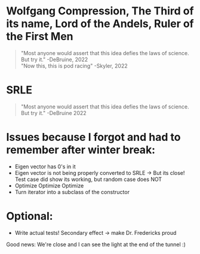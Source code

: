 # Wolfgang Compression, The Third of its name, Lord of the Andels, Ruler of the First Men
> "Most anyone would assert that this idea defies the laws of science.  But try it." -DeBruine, 2022 \
> "Now this, this is pod racing" -Skyler, 2022

# SRLE
> "Most anyone would assert that this idea defies the laws of science.  But try it." -DeBruine 2022

# Issues because I forgot and had to remember after winter break:
* Eigen vector has 0's in it
* Eigen vector is not being properly converted to SRLE -> But its close! Test case did show its working, but random case does NOT
* Optimize Optimize Optimize
* Turn iterator into a subclass of the constructor


# Optional:
* Write actual tests! Secondary effect -> make Dr. Fredericks proud


Good news: We're close and I can see the light at the end of the tunnel :)
